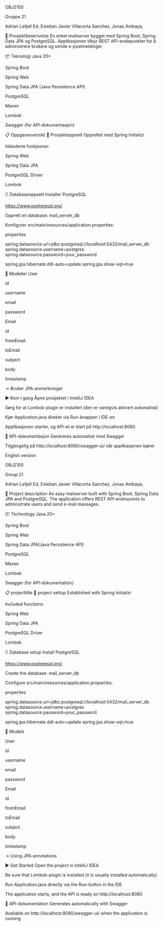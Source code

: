 OBJ2100

Gruppe 21

Adrian Lafjell Ed, Esteban Javier Villacorta Sanchez, Jonas Ambaya,

📖 Prosjektbeskrivelse
En enkel mailserver bygget med Spring Boot, Spring Data JPA og PostgreSQL. Applikasjonen tilbyr REST API-endepunkter for å administrere brukere og sende e-postmeldinger.

📦 Teknologi
Java 20+

Spring Boot

Spring Web

Spring Data JPA (Java Persistence API)

PostgreSQL

Maven

Lombok

Swagger (for API-dokumentasjon)

📋 Oppgaveoversikt
📁 Prosjektoppsett
Opprettet med Spring Initializr

Inkluderte funkjsoner:

Spring Web

Spring Data JPA 

PostgreSQL Driver

Lombok

🗄️ Databaseoppsett
Installer PostgreSQL

https://www.postgresql.org/

Opprett en database: mail_server_db

Konfigurer src/main/resources/application.properties:

properties

spring.datasource.url=jdbc:postgresql://localhost:5432/mail_server_db
spring.datasource.username=postgres
spring.datasource.password=your_password

spring.jpa.hibernate.ddl-auto=update
spring.jpa.show-sql=true


📝 Modeller
User

id

username

email

password

Email

id

fromEmail

toEmail

subject

body

timestamp

→ Bruker JPA-anmerkninger

▶️ Kom i gang
Åpne prosjektet i IntelliJ IDEA

Sørg for at Lombok-plugin er installert (den er vanligvis aktivert automatisk)

Kjør Application.java direkte via Run-knappen i IDE-en

Applikasjonen starter, og API-et er klart på http://localhost:8080


📑 API-dokumentasjon
Genereres automatisk med Swagger

Tilgjengelig på http://localhost:8080/swagger-ui/ når applikasjonen kjører

English version

OBJ2100

Group 21

Adrian Lafjell Ed, Esteban Javier Villacorta Sanchez, Jonas Ambaya,

📖 Project description
An easy mailserver built with Spring Boot, Spring Data JPA and PostgreSQL. The application offers REST API-endmpoints to administrate users and send e-mail messages.

📦 Technology
Java 20+

Spring Boot

Spring Web

Spring Data JPA(Java Persistence API)

PostgreSQL

Maven

Lombok

Swagger (for API-dokumentation)

📋 projecttitle
📁 project settup
Established with Spring Initializr

Included functions:

Spring Web

Spring Data JPA 

PostgreSQL Driver

Lombok

🗄️ Database setup
Install PostgreSQL

https://www.postgresql.org/

Create the database: mail_server_db

Configure src/main/resources/application.properties:

properties

spring.datasource.url=jdbc:postgresql://localhost:5432/mail_server_db
spring.datasource.username=postgres
spring.datasource.password=your_password

spring.jpa.hibernate.ddl-auto=update
spring.jpa.show-sql=true


📝 Models

User

id

username

email

password

Email

id

fromEmail

toEmail

subject

body

timestamp

→ Using JPA-annotations

▶️ Get Started
Open the project in IntelliJ IDEA

Be sure that Lombok-plugin is installed (it is usually installed automatically)

Run Application.java directly via the Run-button in the IDE

The application starts, and the API is ready on http://localhost:8080


📑 API-dokumentation
Generates automatically with Swagger

Avaliable on http://localhost:8080/swagger-ui/ when the application is running
